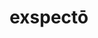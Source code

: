 ---
title: exspectō
meaning: to wait for
ch: [fifteen, 7r]
pos: verb
inf: exspectāre
secondppstem: exspect
infend: āre
thirdpp: exspectāvī
fourthpp: exspectātus
conjugation: first
laudio: ../assets/audio/exspecto-laudio.mp3
six: y
---